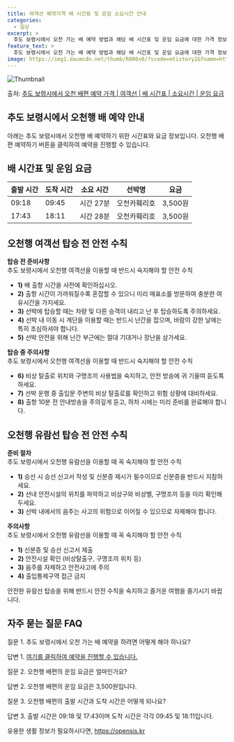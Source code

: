```yaml
---
title: 여객선 예약가격 배 시간표 및 운임 소요시간 안내
categories:
  - 일상
excerpt: >
  추도 보령시에서 오천 가는 배 예약 방법과 해당 배 시간표 및 운임 요금에 대한 가격 정보를 안내 드리겠습니다. 안전하고 재밋는 오천행 여행을 위해 아래 정보 참고하시기 바랍니다. 오천행 배편 예약하기 👈 클릭추도 보령시에서 오천행 배 시간표출발 시간도착 시간소요 시간선박명요금09:1809:450시간 27분오천카훼리호3,500원17:4318:110시간 28분오천카훼리호3,500원오천행 배편 예약하기 👈 클릭오천행 여객선 탑승 전 안전 수칙추도 보령시에서 오천행 여객선을 이용할 때 반드시 숙지해야 할 안전 수칙 탑승 전 준비사항 1) 배 출항 시간을 사전에 확인하십시오. 2) 출항 시간이 가까워질수록 혼잡할 수 있으니 미리 매표소를 방문하여 충분한 여유시간을 가지세요. 3) 선박에 탑승할 때는 차량 및 다..
feature_text: >
  추도 보령시에서 오천 가는 배 예약 방법과 해당 배 시간표 및 운임 요금에 대한 가격 정보를 안내 드리겠습니다. 안전하고 재밋는 오천행 여행을 위해 아래 정보 참고하시기 바랍니다. 오천행 배편 예약하기 👈 클릭추도 보령시에서 오천행 배 시간표출발 시간도착 시간소요 시간선박명요금09:1809:450시간 27분오천카훼리호3,500원17:4318:110시간 28분오천카훼리호3,500원오천행 배편 예약하기 👈 클릭오천행 여객선 탑승 전 안전 수칙추도 보령시에서 오천행 여객선을 이용할 때 반드시 숙지해야 할 안전 수칙 탑승 전 준비사항 1) 배 출항 시간을 사전에 확인하십시오. 2) 출항 시간이 가까워질수록 혼잡할 수 있으니 미리 매표소를 방문하여 충분한 여유시간을 가지세요. 3) 선박에 탑승할 때는 차량 및 다..
image: https://img1.daumcdn.net/thumb/R800x0/?scode=mtistory2&fname=https%3A%2F%2Fblog.kakaocdn.net%2Fdn%2Fbepwg7%2FbtsHCnFLzIn%2FCjhkPvuNKAGn6Oyp4kt2w0%2Fimg.webp
---
```


![Thumbnail](https://img1.daumcdn.net/thumb/R800x0/?scode=mtistory2&fname=https%3A%2F%2Fblog.kakaocdn.net%2Fdn%2Fbepwg7%2FbtsHCnFLzIn%2FCjhkPvuNKAGn6Oyp4kt2w0%2Fimg.webp)

<p>출처: <a href="https://opensis.kr/entry/%EC%B6%94%EB%8F%84-%EB%B3%B4%EB%A0%B9%EC%8B%9C%EC%97%90%EC%84%9C-%EC%98%A4%EC%B2%9C-%EB%B0%B0%ED%8E%B8-%EC%98%88%EC%95%BD-%EA%B0%80%EA%B2%A9-%EC%97%AC%EA%B0%9D%EC%84%A0-%EB%B0%B0-%EC%8B%9C%EA%B0%84%ED%91%9C-%EC%86%8C%EC%9A%94%EC%8B%9C%EA%B0%84-%EC%9A%B4%EC%9E%84-%EC%9A%94%EA%B8%88" rel="dofollow">추도 보령시에서 오천 배편 예약 가격 | 여객선 | 배 시간표 | 소요시간 | 운임 요금</a> </p>

## 추도 보령시에서 오천행 배 예약 안내

아래는 추도 보령시에서 오천행 배 예약하기 위한 시간표와 요금 정보입니다. 오천행 배편 예약하기 버튼을 클릭하여 예약을 진행할 수 있습니다.

## **배 시간표 및 운임 요금**

**출발 시간** | **도착 시간** | **소요 시간** | **선박명** | **요금**  
---|---|---|---|---  
09:18 | 09:45 | 시간 27분 | 오천카훼리호 | 3,500원  
17:43 | 18:11 | 시간 28분 | 오천카훼리호 | 3,500원  
  
## 오천행 여객선 탑승 전 안전 수칙

**탑승 전 준비사항**  
추도 보령시에서 오천행 여객선을 이용할 때 반드시 숙지해야 할 안전 수칙

  * **1)** 배 출항 시간을 사전에 확인하십시오.
  * **2)** 출항 시간이 가까워질수록 혼잡할 수 있으니 미리 매표소를 방문하여 충분한 여유시간을 가지세요.
  * **3)** 선박에 탑승할 때는 차량 및 다른 승객이 내리고 난 후 탑승하도록 주의하세요.
  * **4)** 선박 내 이동 시 계단을 이용할 때는 반드시 난간을 잡으며, 바람이 강한 날에는 특히 조심하셔야 합니다.
  * **5)** 선박 안전을 위해 난간 부근에는 절대 기대거나 장난을 삼가세요.

**탑승 중 주의사항**  
추도 보령시에서 오천행 여객선을 이용할 때 반드시 숙지해야 할 안전 수칙

  * **6)** 비상 탈출로 위치와 구명조끼 사용법을 숙지하고, 안전 방송에 귀 기울여 듣도록 하세요.
  * **7)** 선박 운행 중 출입문 주변의 비상 탈출로를 확인하고 위험 상황에 대비하세요.
  * **8)** 출항 10분 전 안내방송을 주의깊게 듣고, 하차 시에는 미리 준비를 완료해야 합니다.

## 오천행 유람선 탑승 전 안전 수칙

**준비 절차**  
추도 보령시에서 오천행 유람선을 이용할 때 꼭 숙지해야 할 안전 수칙

  * **1)** 승선 시 승선 신고서 작성 및 신분증 제시가 필수이므로 신분증을 반드시 지참하세요.
  * **2)** 선내 안전시설의 위치를 파악하고 비상구와 비상벨, 구명조끼 등을 미리 확인해두세요.
  * **3)** 선박 내에서의 음주는 사고의 위험으로 이어질 수 있으므로 자제해야 합니다.

**주의사항**  
추도 보령시에서 오천행 유람선을 이용할 때 꼭 숙지해야 할 안전 수칙

  * **1)** 신분증 및 승선 신고서 제출
  * **2)** 안전시설 확인 (비상탈출구, 구명조끼 위치 등)
  * **3)** 음주를 자제하고 안전사고에 주의
  * **4)** 출입통제구역 접근 금지

안전한 유람선 탑승을 위해 반드시 안전 수칙을 숙지하고 즐거운 여행을 즐기시기 바랍니다.

## 자주 묻는 질문 FAQ

질문 1. 추도 보령시에서 오천 가는 배 예약을 하려면 어떻게 해야 하나요?

답변 1. [여기를 클릭하여 예약을 진행할 수 있습니다.](https://opensis.kr/entry/%EC%B6%94%EB%8F%84-%EB%B3%B4%EB%A0%B9%EC%8B%9C%EC%97%90%EC%84%9C-%EC%98%A4%EC%B2%9C-%EB%B0%B0%ED%8E%B8-%EC%98%88%EC%95%BD-%EA%B0%80%EA%B2%A9-%EC%97%AC%EA%B0%9D%EC%84%A0-%EB%B0%B0-%EC%8B%9C%EA%B0%84%ED%91%9C-%EC%86%8C%EC%9A%94%EC%8B%9C%EA%B0%84-%EC%9A%B4%EC%9E%84-%EC%9A%94%EA%B8%88)

질문 2. 오천행 배편의 운임 요금은 얼마인가요?

답변 2. 오천행 배편의 운임 요금은 3,500원입니다.

질문 3. 오천행 배편의 출발 시간과 도착 시간은 어떻게 되나요?

답변 3. 출발 시간은 09:18 및 17:43이며 도착 시간은 각각 09:45 및 18:11입니다.



 

유용한 생활 정보가 필요하시다면, <a href="https://opensis.kr" rel="dofollow">https://opensis.kr</a>


